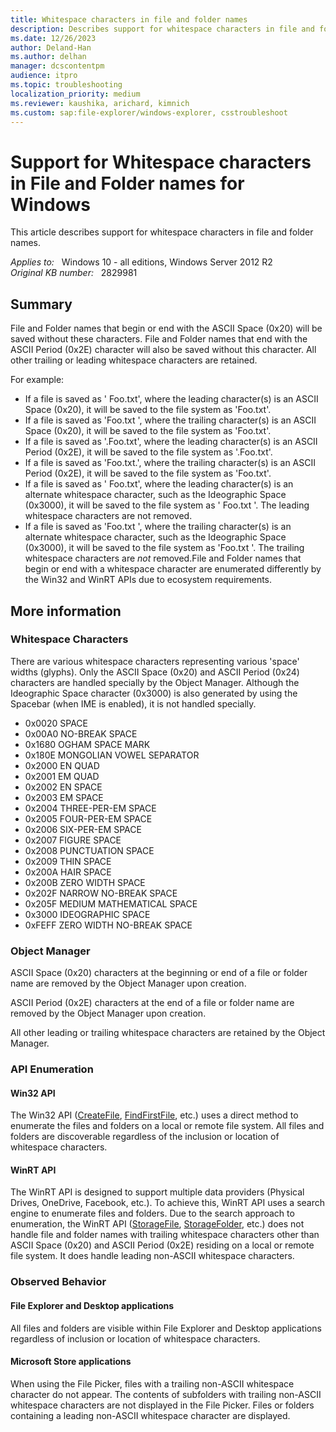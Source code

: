 ```yaml
---
title: Whitespace characters in file and folder names
description: Describes support for whitespace characters in file and folder names.
ms.date: 12/26/2023
author: Deland-Han
ms.author: delhan
manager: dcscontentpm
audience: itpro
ms.topic: troubleshooting
localization_priority: medium
ms.reviewer: kaushika, arichard, kimnich
ms.custom: sap:file-explorer/windows-explorer, csstroubleshoot
---
```

# Support for Whitespace characters in File and Folder names for Windows

This article describes support for whitespace characters in file and folder names.

_Applies to:_ &nbsp; Windows 10 - all editions, Windows Server 2012 R2  
_Original KB number:_ &nbsp; 2829981

## Summary

File and Folder names that begin or end with the ASCII Space (0x20) will be saved without these characters. File and Folder names that end with the ASCII Period (0x2E) character will also be saved without this character. All other trailing or leading whitespace characters are retained.

For example:

- If a file is saved as ' Foo.txt', where the leading character(s) is an ASCII Space (0x20), it will be saved to the file system as 'Foo.txt'.
- If a file is saved as 'Foo.txt ', where the trailing character(s) is an ASCII Space (0x20), it will be saved to the file system as 'Foo.txt'.
- If a file is saved as '.Foo.txt', where the leading character(s) is an ASCII Period (0x2E), it will be saved to the file system as '.Foo.txt'.
- If a file is saved as 'Foo.txt.', where the trailing character(s) is an ASCII Period (0x2E), it will be saved to the file system as 'Foo.txt'.
- If a file is saved as ' Foo.txt', where the leading character(s) is an alternate whitespace character, such as the Ideographic Space (0x3000), it will be saved to the file system as ' Foo.txt '. The leading whitespace characters are not removed.
- If a file is saved as 'Foo.txt ', where the trailing character(s) is an alternate whitespace character, such as the Ideographic Space (0x3000), it will be saved to the file system as 'Foo.txt '. The trailing whitespace characters are *not* removed.File and Folder names that begin or end with a whitespace character are enumerated differently by the Win32 and WinRT APIs due to ecosystem requirements.

## More information

### Whitespace Characters

There are various whitespace characters representing various 'space' widths (glyphs). Only the ASCII Space (0x20) and ASCII Period (0x24) characters are handled specially by the Object Manager. Although the Ideographic Space character (0x3000) is also generated by using the Spacebar (when IME is enabled), it is not handled specially.  

- 0x0020 SPACE
- 0x00A0 NO-BREAK SPACE
- 0x1680 OGHAM SPACE MARK
- 0x180E MONGOLIAN VOWEL SEPARATOR
- 0x2000 EN QUAD
- 0x2001 EM QUAD
- 0x2002 EN SPACE
- 0x2003 EM SPACE
- 0x2004 THREE-PER-EM SPACE
- 0x2005 FOUR-PER-EM SPACE
- 0x2006 SIX-PER-EM SPACE
- 0x2007 FIGURE SPACE
- 0x2008 PUNCTUATION SPACE
- 0x2009 THIN SPACE
- 0x200A HAIR SPACE
- 0x200B ZERO WIDTH SPACE
- 0x202F NARROW NO-BREAK SPACE
- 0x205F MEDIUM MATHEMATICAL SPACE
- 0x3000 IDEOGRAPHIC SPACE
- 0xFEFF ZERO WIDTH NO-BREAK SPACE

### Object Manager

ASCII Space (0x20) characters at the beginning or end of a file or folder name are removed by the Object Manager upon creation.

ASCII Period (0x2E) characters at the end of a file or folder name are removed by the Object Manager upon creation.

All other leading or trailing whitespace characters are retained by the Object Manager.

### API Enumeration

#### Win32 API

The Win32 API ([CreateFile](/windows/win32/api/fileapi/nf-fileapi-createfilea), [FindFirstFile](/windows/win32/api/fileapi/nf-fileapi-findfirstfilea), etc.) uses a direct method to enumerate the files and folders on a local or remote file system. All files and folders are discoverable regardless of the inclusion or location of whitespace characters.

#### WinRT API

The WinRT API is designed to support multiple data providers (Physical Drives, OneDrive, Facebook, etc.). To achieve this, WinRT API uses a search engine to enumerate files and folders. Due to the search approach to enumeration, the WinRT API ([StorageFile](/uwp/api/Windows.Storage.StorageFile), [StorageFolder](/uwp/api/Windows.Storage.StorageFolder), etc.) does not handle file and folder names with trailing whitespace characters other than ASCII Space (0x20) and ASCII Period (0x2E) residing on a local or remote file system. It does handle leading non-ASCII whitespace characters.

### Observed Behavior

#### File Explorer and Desktop applications

All files and folders are visible within File Explorer and Desktop applications regardless of inclusion or location of whitespace characters.

#### Microsoft Store applications

When using the File Picker, files with a trailing non-ASCII whitespace character do not appear. The contents of subfolders with trailing non-ASCII whitespace characters are not displayed in the File Picker. Files or folders containing a leading non-ASCII whitespace character are displayed.
